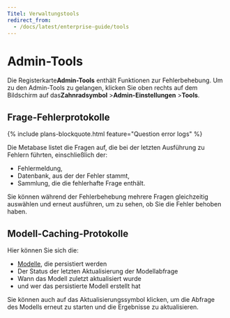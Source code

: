 ```yaml
---
Titel: Verwaltungstools
redirect_from:
  - /docs/latest/enterprise-guide/tools
---
```


# Admin-Tools


Die Registerkarte**Admin-Tools** enthält Funktionen zur Fehlerbehebung. Um zu den Admin-Tools zu gelangen, klicken Sie oben rechts auf dem Bildschirm auf das**Zahnradsymbol** >**Admin-Einstellungen** >**Tools**.


## Frage-Fehlerprotokolle


{% include plans-blockquote.html feature="Question error logs" %}


Die Metabase listet die Fragen auf, die bei der letzten Ausführung zu Fehlern führten, einschließlich der:


- Fehlermeldung,
- Datenbank, aus der der Fehler stammt,
- Sammlung, die die fehlerhafte Frage enthält.


Sie können während der Fehlerbehebung mehrere Fragen gleichzeitig auswählen und erneut ausführen, um zu sehen, ob Sie die Fehler behoben haben.


## Modell-Caching-Protokolle


Hier können Sie sich die:


- [Modelle](../data-modeling/models.md), die persistiert werden
- Der Status der letzten Aktualisierung der Modellabfrage
- Wann das Modell zuletzt aktualisiert wurde
- und wer das persistierte Modell erstellt hat


Sie können auch auf das Aktualisierungssymbol klicken, um die Abfrage des Modells erneut zu starten und die Ergebnisse zu aktualisieren.
